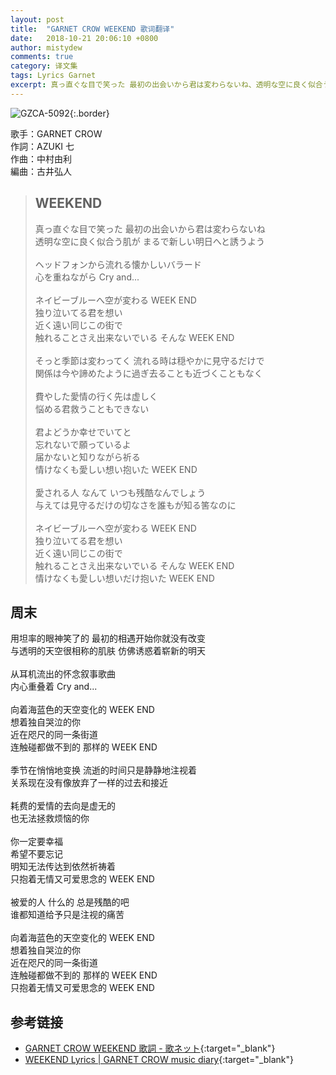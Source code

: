 ```yaml
---
layout: post
title:  "GARNET CROW WEEKEND 歌词翻译"
date:   2018-10-21 20:06:10 +0800
author: mistydew
comments: true
category: 译文集
tags: Lyrics Garnet
excerpt: 真っ直ぐな目で笑った 最初の出会いから君は変わらないね、透明な空に良く似合う肌が まるで新しい明日へと誘うよう。
---
```

![GZCA-5092](https://crowsub.github.io/images/discography/album/GZCA-5092.jpg){:.border}

歌手：GARNET CROW<br>
作詞：AZUKI 七<br>
作曲：中村由利<br>
編曲：古井弘人

<blockquote class="lyric-original">
  <h2>WEEKEND</h2>
  <p>
    真っ直ぐな目で笑った 最初の出会いから君は変わらないね<br>
    透明な空に良く似合う肌が まるで新しい明日へと誘うよう<br>
    <br>
    ヘッドフォンから流れる懐かしいバラード<br>
    心を重ねながら Cry and...<br>
    <br>
    ネイビーブルーへ空が変わる WEEK END<br>
    独り泣いてる君を想い<br>
    近く遠い同じこの街で<br>
    触れることさえ出来ないでいる そんな WEEK END<br>
    <br>
    そっと季節は変わってく 流れる時は穏やかに見守るだけで<br>
    関係は今や諦めたように過ぎ去ることも近づくこともなく<br>
    <br>
    費やした愛情の行く先は虚しく<br>
    悩める君救うこともできない<br>
    <br>
    君よどうか幸せでいてと<br>
    忘れないで願っているよ<br>
    届かないと知りながら祈る<br>
    情けなくも愛しい想い抱いた WEEK END<br>
    <br>
    愛される人 なんて いつも残酷なんでしょう<br>
    与えては見守るだけの切なさを誰もが知る筈なのに<br>
    <br>
    ネイビーブルーへ空が変わる WEEK END<br>
    独り泣いてる君を想い<br>
    近く遠い同じこの街で<br>
    触れることさえ出来ないでいる そんな WEEK END<br>
    情けなくも愛しい想いだけ抱いた WEEK END
  </p>
</blockquote>

<div class="lyric-translation">
  <h2>周末</h2>
  <p>
    用坦率的眼神笑了的 最初的相遇开始你就没有改变<br>
    与透明的天空很相称的肌肤 仿佛诱惑着崭新的明天<br>
    <br>
    从耳机流出的怀念叙事歌曲<br>
    内心重叠着 Cry and...<br>
    <br>
    向着海蓝色的天空变化的 WEEK END<br>
    想着独自哭泣的你<br>
    近在咫尺的同一条街道<br>
    连触碰都做不到的 那样的 WEEK END<br>
    <br>
    季节在悄悄地变换 流逝的时间只是静静地注视着<br>
    关系现在没有像放弃了一样的过去和接近<br>
    <br>
    耗费的爱情的去向是虚无的<br>
    也无法拯救烦恼的你<br>
    <br>
    你一定要幸福<br>
    希望不要忘记<br>
    明知无法传达到依然祈祷着<br>
    只抱着无情又可爱思念的 WEEK END<br>
    <br>
    被爱的人 什么的 总是残酷的吧<br>
    谁都知道给予只是注视的痛苦<br>
    <br>
    向着海蓝色的天空变化的 WEEK END<br>
    想着独自哭泣的你<br>
    近在咫尺的同一条街道<br>
    连触碰都做不到的 那样的 WEEK END<br>
    只抱着无情又可爱思念的 WEEK END
  </p>
</div>

## 参考链接

* [GARNET CROW WEEKEND 歌詞 - 歌ネット](https://www.uta-net.com/song/46202/){:target="_blank"}
* [WEEKEND Lyrics \| GARNET CROW music diary](https://crowsub.github.io/lyrics/original/WEEKEND.html){:target="_blank"}
